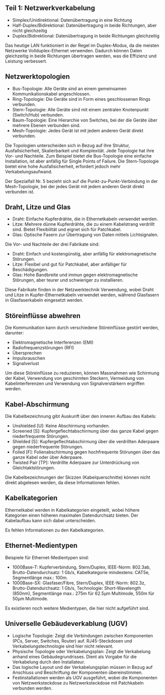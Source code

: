 
## Teil 1: Netzwerkverkabelung
- Simplex/Unidirektional: Datenübertragung in eine Richtung
- Half-Duplex/Bidirektional: Datenübertragung in beide Richtungen, aber nicht gleichzeitig
- Duplex/Bidirektional: Datenübertragung in beide Richtungen gleichzeitig

Das heutige LAN funktioniert in der Regel im Duplex-Modus, da die meisten Netzwerke Vollduplex-Ethernet verwenden. Dadurch können Daten gleichzeitig in beide Richtungen übertragen werden, was die Effizienz und Leistung verbessert.

## Netzwerktopologien
- Bus-Topologie: Alle Geräte sind an einem gemeinsamen Kommunikationskabel angeschlossen.
- Ring-Topologie: Die Geräte sind in Form eines geschlossenen Rings verbunden.
- Stern-Topologie: Alle Geräte sind mit einem zentralen Knotenpunkt (Switch/Hub) verbunden.
- Baum-Topologie: Eine Hierarchie von Switches, bei der die Geräte über mehrere Ebenen verbunden sind.
- Mesh-Topologie: Jedes Gerät ist mit jedem anderen Gerät direkt verbunden.

Die Topologien unterscheiden sich in Bezug auf ihre Struktur, Ausfallsicherheit, Skalierbarkeit und Komplexität. Jede Topologie hat ihre Vor- und Nachteile. Zum Beispiel bietet die Bus-Topologie eine einfache Installation, ist aber anfällig für Single Points of Failure. Die Stern-Topologie bietet eine hohe Ausfallsicherheit, erfordert jedoch mehr Verkabelungsaufwand.

Der Spezialfall Nr. 5 bezieht sich auf die Punkt-zu-Punkt-Verbindung in der Mesh-Topologie, bei der jedes Gerät mit jedem anderen Gerät direkt verbunden ist.


## Draht, Litze und Glas
- Draht: Einfache Kupferdrähte, die in Ethernetkabeln verwendet werden.
- Litze: Mehrere dünne Kupferdrähte, die zu einem Kabelstrang verdrillt sind. Bietet Flexibilität und eignet sich für Patchkabel.
- Glas: Optische Fasern zur Übertragung von Daten mittels Lichtsignalen.

Die Vor- und Nachteile der drei Fabrikate sind:
- Draht: Einfach und kostengünstig, aber anfällig für elektromagnetische Störungen.
- Litze: Flexibel und gut für Patchkabel, aber anfälliger für Beschädigungen.
- Glas: Hohe Bandbreite und immun gegen elektromagnetische Störungen, aber teurer und schwieriger zu installieren.

Diese Fabrikate finden in der Netzwerktechnik Verwendung, wobei Draht und Litze in Kupfer-Ethernetkabeln verwendet werden, während Glasfasern in Glasfaserkabeln eingesetzt werden.

## Störeinflüsse abwehren
Die Kommunikation kann durch verschiedene Störeinflüsse gestört werden, darunter:
- Elektromagnetische Interferenzen (EMI)
- Radiofrequenzstörungen (RFI)
- Übersprechen
- Impulsrauschen
- Signalverlust

Um diese Störeinflüsse zu reduzieren, können Massnahmen wie Schirmung der Kabel, Verwendung von geschirmten Steckern, Vermeidung von Kabelinterferenzen und Verwendung von Signalverstärkern ergriffen werden.


## Kabel-Abschirmung
Die Kabelbezeichnung gibt Auskunft über den inneren Aufbau des Kabels:
- Unshielded [U]: Keine Abschirmung vorhanden.
- Screened [S]: Kupfergeflechtabschirmung über das ganze Kabel gegen niederfrequente Störungen.
- Shielded [S]: Kupfergeflechtabschirmung über die verdrillten Aderpaare gegen niederfrequente Störungen.
- Foiled [F]: Folienabschirmung gegen hochfrequente Störungen über das ganze Kabel oder über Aderpaare.
- Twisted Pair [TP]: Verdrillte Aderpaare zur Unterdrückung von Gleichtaktstörungen.

Die Kabelbezeichnungen der Skizzen (Kabelquerschnitte) können nicht direkt abgelesen werden, da diese Informationen fehlen.

## Kabelkategorien
Ethernetkabel werden in Kabelkategorien eingeteilt, wobei höhere Kategorien einen höheren maximalen Datendurchsatz bieten. Der Kabelaufbau kann sich dabei unterscheiden.

Es fehlen Informationen zu den Kabelkategorien.


## Ethernet-Medientypen
Beispiele für Ethernet-Medientypen sind:
- 1000Base-T: Kupferverbindung, Stern/Duplex, IEEE-Norm: 802.3ab, Brutto-Datendurchsatz: 1 Gb/s, Kabelkategorie mindestens: CAT5e, Segmentlänge max.: 100m.
- 1000Base-SX: Glasfaser/Fibre, Stern/Duplex, IEEE-Norm: 802.3z, Brutto-Datendurchsatz: 1 Gb/s, Technologie: Short-Wavelength (850nm), Segmentlänge max.: 275m für 62.5μm Multimode, 550m für 50μm Multimode.

Es existieren noch weitere Medientypen, die hier nicht aufgeführt sind.

## Universelle Gebäudeverkablung (UGV)
- Logische Topologie: Zeigt die Verbindungen zwischen Komponenten (PCs, Server, Switches, Router) auf. RJ45-Steckdosen und Verkabelungstechnologie sind hier nicht relevant.
- Physische Topologie oder Verkabelungsplan: Zeigt die Verkabelung anhand eines Gebäudegrundrisses. Dient als Vorgabe für die Verkabelung durch den Installateur.
- Das logische Layout und der Verkabelungsplan müssen in Bezug auf Anschluss und Beschriftung der Komponenten übereinstimmen.
- Festinstallationen werden als UGV ausgeführt, wobei die Komponenten von Netzwerksteckdose zu Netzwerksteckdose mit Patchkabeln verbunden werden.
